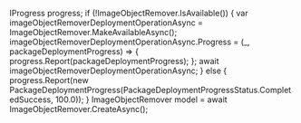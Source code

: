 IProgress<PackageDeploymentProgress> progress;
if (!ImageObjectRemover.IsAvailable())
{
    var imageObjectRemoverDeploymentOperationAsync = ImageObjectRemover.MakeAvailableAsync();
    imageObjectRemoverDeploymentOperationAsync.Progress = (_, packageDeploymentProgress) =>
    {
        progress.Report(packageDeploymentProgress);
    };
    await imageObjectRemoverDeploymentOperationAsync;
}
else
{
    progress.Report(new PackageDeploymentProgress(PackageDeploymentProgressStatus.CompletedSuccess, 100.0));
}
ImageObjectRemover model = await ImageObjectRemover.CreateAsync();
